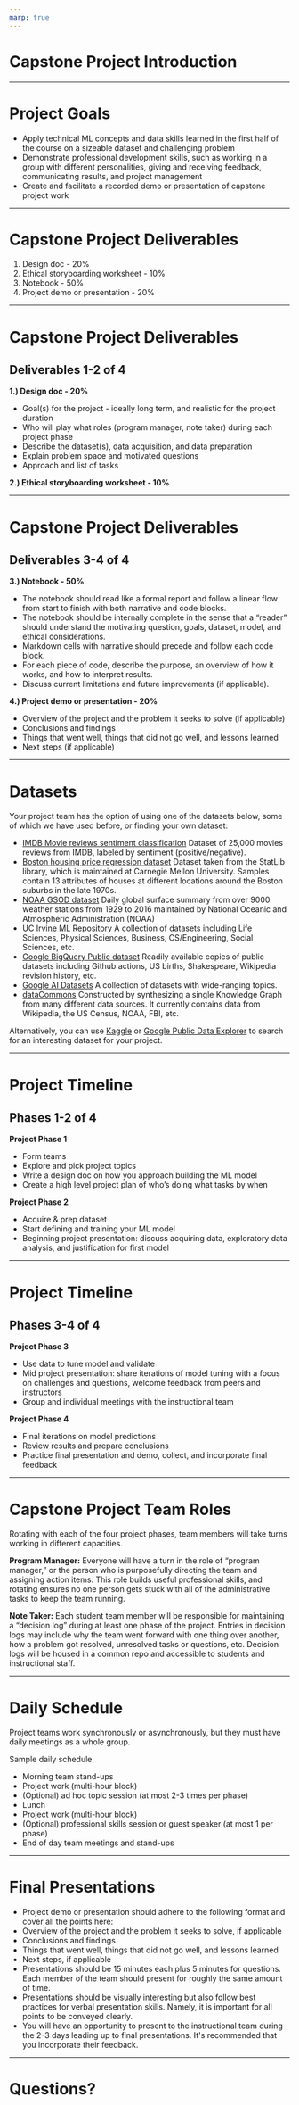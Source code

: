 ```yaml
---
marp: true
---
```


# Capstone Project Introduction

<!--
Today we'll begin discussing the culminating assignment for this course: the capstone project. We'll begin by going over the project goals, guidelines, deliverables, and timeline. Please feel free to ask questions as we go through.
-->

---

# Project Goals

* Apply technical ML concepts and data skills learned in the first half of the course on a sizeable dataset and challenging problem
* Demonstrate professional development skills, such as working in a group with different personalities, giving and receiving feedback, communicating results, and project management
* Create and facilitate a recorded demo or presentation of capstone project work

<!--
A significant amount of this course and class time are intentionally devoted to the capstone project.

We do this because employers want to see and hear about times you have worked collaboratively with other people in pursuit of a shared goal. Truthfully, that's much of professional life. You are better equipped to make your case to employers that you have experience working with others toward a technical goal if you have specific projects you can speak to, both listed on your resume and in your interview answers. The capstone project is one of those experiences, and it also allows you to apply the skills you've learned so far to create a specific project and present it.
-->

---

# Capstone Project Deliverables

1. Design doc - 20%
1. Ethical storyboarding worksheet - 10%
1. Notebook - 50%
1. Project demo or presentation - 20% 

<!--
Here are the deliverables for the capstone project. We'll go into each of them in more detail.
-->

--- 

# Capstone Project Deliverables

## Deliverables 1-2 of 4

**1.) Design doc - 20%**
* Goal(s) for the project - ideally long term, and realistic for the project duration
* Who will play what roles (program manager, note taker) during each project phase
* Describe the dataset(s), data acquisition, and data preparation
* Explain problem space and motivated questions
* Approach and list of tasks

**2.) Ethical storyboarding worksheet - 10%**

<!--
First you'll complete a design doc that lays out the goals for your project, which team members will play what roles during each of the project phases, data-releated information, what problem your project seeks to solve, and a list of tasks you'll complete in pursuit of that solution. A design doc template will be provided.

Second, you'll complete an ethical storyboarding worksheet that facilitates thought and discussion about the ethical implications of your project idea.
-->

---

# Capstone Project Deliverables

## Deliverables 3-4 of 4

**3.) Notebook - 50%**
* The notebook should read like a formal report and follow a linear flow from start to finish with both narrative and code blocks. 
* The notebook should be internally complete in the sense that a “reader” should understand the motivating question, goals, dataset, model, and ethical considerations. 
* Markdown cells with narrative should precede and follow each code block.
* For each piece of code, describe the purpose, an overview of how it works, and how to interpret results.
* Discuss current limitations and future improvements (if applicable).

**4.) Project demo or presentation - 20%**
* Overview of the project and the problem it seeks to solve (if applicable)
* Conclusions and findings
* Things that went well, things that did not go well, and lessons learned
* Next steps (if applicable)

---

# Datasets

Your project team has the option of using one of the datasets below, some of which we have used before, or finding your own dataset:

* [IMDB Movie reviews sentiment classification](https://keras.io/datasets/#imdb-movie-reviews-sentiment-classification) Dataset of 25,000 movies reviews from IMDB, labeled by sentiment (positive/negative).
* [Boston housing price regression dataset](https://keras.io/datasets/#boston-housing-price-regression-dataset) Dataset taken from the StatLib library, which is maintained at Carnegie Mellon University. Samples contain 13 attributes of houses at different locations around the Boston suburbs in the late 1970s.
* [NOAA GSOD dataset](https://www.kaggle.com/noaa/gsod) Daily global surface summary from over 9000 weather stations from 1929 to 2016 maintained by National Oceanic and Atmospheric Administration (NOAA)
* [UC Irvine ML Repository](https://archive.ics.uci.edu/ml/datasets.html) A collection of datasets including Life Sciences, Physical Sciences, Business, CS/Engineering, Social Sciences, etc.
* [Google BigQuery Public dataset](https://cloud.google.com/bigquery/public-data/) Readily available copies of public datasets including Github actions, US births, Shakespeare, Wikipedia revision history, etc.
* [Google AI Datasets](https://ai.google/tools/datasets/) A collection of datasets with wide-ranging topics.
* [dataCommons](https://browser.datacommons.org/) Constructed by synthesizing a single Knowledge Graph from many different data sources. It currently contains data from Wikipedia, the US Census, NOAA, FBI, etc.

Alternatively, you can use [Kaggle](https://www.kaggle.com/datasets) or [Google Public Data Explorer](https://www.google.com/publicdata/directory) to search for an interesting dataset for your project.

---

# Project Timeline

## Phases 1-2 of 4

**Project Phase 1**
* Form teams
* Explore and pick project topics
* Write a design doc on how you approach building the ML model
* Create a high level project plan of who’s doing what tasks by when

**Project Phase 2**
* Acquire & prep dataset
* Start defining and training your ML model
* Beginning project presentation: discuss acquiring data, exploratory data analysis, and justification for first model

---

# Project Timeline

## Phases 3-4 of 4

**Project Phase 3**
* Use data to tune model and validate
* Mid project presentation: share iterations of model tuning with a focus on challenges and questions, welcome feedback from peers and instructors
* Group and individual meetings with the instructional team

**Project Phase 4**
* Final iterations on model predictions
* Review results and prepare conclusions
* Practice final presentation and demo, collect, and incorporate final  feedback

---

# Capstone Project Team Roles

Rotating with each of the four project phases, team members will take turns working in different capacities.

**Program Manager:** Everyone will have a turn in the role of “program manager,” or the person who is purposefully directing the team and assigning action items. This role builds useful professional skills, and rotating ensures no one person gets stuck with all of the administrative tasks to keep the team running.

**Note Taker:** Each student team member will be responsible for maintaining a “decision log” during at least one phase of the project. Entries in decision logs may include why the team went forward with one thing over another, how a problem got resolved, unresolved tasks or questions, etc. Decision logs will be housed in a common repo and accessible to students and instructional staff.

---

# Daily Schedule

Project teams work synchronously or asynchronously, but they must have daily meetings as a whole group. 

Sample daily schedule
* Morning team stand-ups 
* Project work (multi-hour block)
* (Optional) ad hoc topic session (at most 2-3 times per phase)
* Lunch
* Project work (multi-hour block)
* (Optional) professional skills session or guest speaker (at most 1 per phase)
* End of day team meetings and stand-ups

<!--
During the capstone project phases, we will have  morning and afternoon “standups.” This is a very common industry practice, and for good reason! They allow group members an opportunity to raise issues or ask for help regarding anything that's blocking their work.

Every morning we'll take 10 minutes or less to share how your group will prioritize your time for the day and what you will feasibly get accomplished. Then at the end of the day, groups will come back together as a class to share what you accomplished during the day, anything you need help with, and what your focus will be the following day. This bookend standup structure will keep us on track and allow instructors to help as needed.
-->

---

# Final Presentations

* Project demo or presentation should adhere to the following format and cover all the points here:
 * Overview of the project and the problem it seeks to solve, if applicable
 * Conclusions and findings
 * Things that went well, things that did not go well, and lessons learned
 * Next steps, if applicable
* Presentations should be 15 minutes each plus 5 minutes for questions. Each member of the team should present for roughly the same amount of time. 
* Presentations should be visually interesting but also follow best practices for verbal presentation skills. Namely, it is important for all points to be conveyed clearly. 
* You will have an opportunity to present to the instructional team during the 2-3 days leading up to final presentations. It's recommended that you incorporate their feedback.

---

# Questions?

